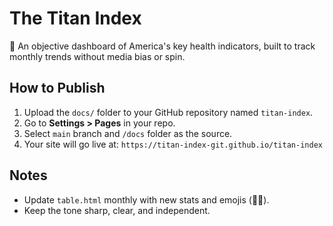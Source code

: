 
# The Titan Index

🧭 An objective dashboard of America's key health indicators, built to track monthly trends without media bias or spin.

## How to Publish

1. Upload the `docs/` folder to your GitHub repository named `titan-index`.
2. Go to **Settings > Pages** in your repo.
3. Select `main` branch and `/docs` folder as the source.
4. Your site will go live at: `https://titan-index-git.github.io/titan-index`

## Notes

- Update `table.html` monthly with new stats and emojis (🔺🔻).
- Keep the tone sharp, clear, and independent.
